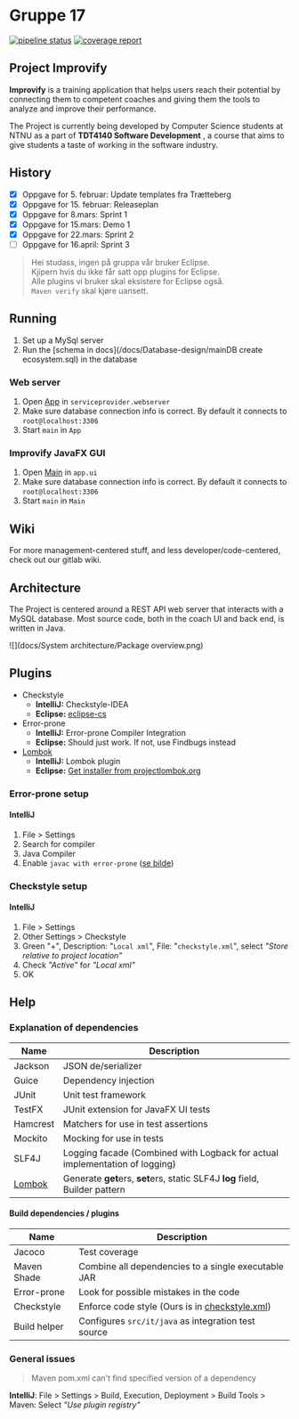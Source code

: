 # Gruppe 17

[![pipeline status](https://gitlab.stud.iie.ntnu.no/tdt4140-2018/17/badges/master/pipeline.svg)](https://gitlab.stud.iie.ntnu.no/tdt4140-2018/17/commits/master)
[![coverage report](https://gitlab.stud.iie.ntnu.no/tdt4140-2018/17/badges/master/coverage.svg)](https://gitlab.stud.iie.ntnu.no/tdt4140-2018/17/commits/master)
## Project Improvify

**Improvify** is a training application that helps users reach their potential by connecting them to competent coaches and giving them the tools to analyze and improve their performance.

The Project is currently being developed by Computer Science students at NTNU as a part of **TDT4140 Software Development** , a course that aims to give students a taste of working in the software industry.



## History 
* [x] Oppgave for 5. februar: Update templates fra Trætteberg  
* [x] Oppgave for 15. februar: Releaseplan  
* [x] Oppgave for 8.mars: Sprint 1  
* [x] Oppgave for 15.mars: Demo 1  
* [x] Oppgave for 22.mars: Sprint 2  
* [ ] Oppgave for 16.april: Sprint 3  

> Hei studass, ingen på gruppa vår bruker Eclipse.  
> Kjipern hvis du ikke får satt opp plugins for Eclipse.  
> Alle plugins vi bruker skal eksistere for Eclipse også.  
> `Maven verify` skal kjøre uansett.


## Running

1. Set up a MySql server
2. Run the [schema in docs](/docs/Database-design/mainDB create ecosystem.sql) in the database

### Web server

1. Open [App](/tdt4140-gr1817/serviceprovider.webserver/src/main/java/tdt4140/gr1817/serviceprovider/webserver/App.java) in `serviceprovider.webserver`
2. Make sure database connection info is correct. By default it connects to `root@localhost:3306`
3. Start `main` in `App`

### Improvify JavaFX GUI

1. Open [Main](/tdt4140-gr1817/app.ui/src/main/java/tdt4140/gr1817/app/ui/Main.java) in `app.ui`
2. Make sure database connection info is correct. By default it connects to `root@localhost:3306`
3. Start `main` in `Main`

## Wiki

For more management-centered stuff, and less developer/code-centered,
check out our gitlab wiki.

## Architecture

The Project is centered around a REST API web server that interacts with a MySQL database. Most source code, both in the coach UI and back end, is written in Java.

![](docs/System architecture/Package overview.png)

## Plugins

* Checkstyle
    * **IntelliJ:** Checkstyle-IDEA
    * **Eclipse:** [eclipse-cs](https://checkstyle.github.io/eclipse-cs/#!/)
* Error-prone
    * **IntelliJ:** Error-prone Compiler Integration
    * **Eclipse:** Should just work. If not, use Findbugs instead
* [Lombok](/docs/Lombok.png)
    * **IntelliJ:** Lombok plugin
    * **Eclipse:** [Get installer from projectlombok.org](https://projectlombok.org/setup/eclipse)


### Error-prone setup

#### IntelliJ 

1. File > Settings
2. Search for compiler
3. Java Compiler
4. Enable `javac with error-prone` ([se bilde](/docs/error-prone.png))

### Checkstyle setup

#### IntelliJ

1. File > Settings
2. Other Settings > Checkstyle
3. Green "+", Description: "`Local xml`", File: "`checkstyle.xml`", select *"Store relative to project location"*
4. Check *"Active"* for *"Local xml"*
5. OK


## Help

### Explanation of dependencies

 Name | Description 
------|-------------
Jackson | JSON de/serializer
Guice | Dependency injection
JUnit | Unit test framework
TestFX | JUnit extension for JavaFX UI tests
Hamcrest | Matchers for use in test assertions
Mockito | Mocking for use in tests
SLF4J | Logging facade (Combined with Logback for actual implementation of logging)
[Lombok](/docs/Lombok.png) | Generate **get**ers, **set**ers, static SLF4J **log** field, Builder pattern


#### Build dependencies / plugins

Name | Description
-----|------------
Jacoco | Test coverage
Maven Shade | Combine all dependencies to a single executable JAR
Error-prone | Look for possible mistakes in the code
Checkstyle | Enforce code style (Ours is in [checkstyle.xml](/tdt4140-gr1817/checkstyle.xml))
Build helper | Configures `src/it/java` as integration test source


### General issues 
> Maven pom.xml can't find specified version of a dependency

**IntelliJ**: File > Settings > Build, Execution, Deployment > Build Tools > Maven: Select *"Use plugin registry"*
